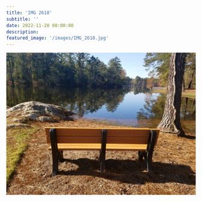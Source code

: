 ```yaml
---
title: 'IMG 2618'
subtitle: ''
date: 2022-11-20 00:00:00
description: 
featured_image: '/images/IMG_2618.jpg'
---
```


![](/images/IMG_2618.jpg)
